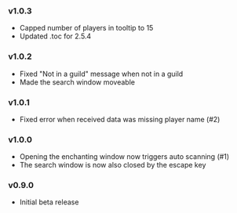 ### v1.0.3
* Capped number of players in tooltip to 15
* Updated .toc for 2.5.4


### v1.0.2
* Fixed "Not in a guild" message when not in a guild
* Made the search window moveable


### v1.0.1
* Fixed error when received data was missing player name (#2)


### v1.0.0
* Opening the enchanting window now triggers auto scanning (#1)
* The search window is now also closed by the escape key


### v0.9.0
* Initial beta release